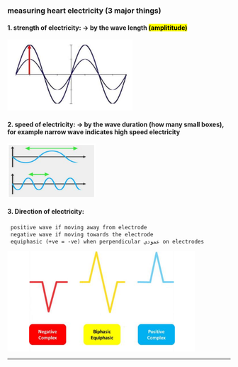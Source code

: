 ### measuring heart electricity (3 major things)
#### 1. **strength of electricity:** -> by the wave length <mark>(amplititude)</mark>

![strength of electricity](./imgs/1-waveLength.png)

#### 2. **speed of electricity:** -> by the wave duration (how many small boxes), for example narrow wave indicates high speed electricity

![speed](./imgs/2-waveDuration.png)

#### 3. **Direction of electricity:**
     positive wave if moving away from electrode
     negative wave if moving towards the electrode
     equiphasic (+ve = -ve) when perpendicular عمودي on electrodes

![direction](./imgs/3-waveDirection.png)

-----